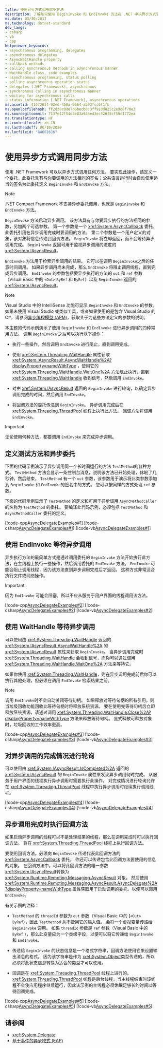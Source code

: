 ```yaml
---
title: 使用异步方式调用同步方法
description: 了解如何使用 BeginInvoke 和 EndInvoke 方法在 .NET 中以异步方式调用同步方法。
ms.date: 03/30/2017
ms.technology: dotnet-standard
dev_langs:
- csharp
- vb
- cpp
helpviewer_keywords:
- asynchronous programming, delegates
- asynchronous delegates
- AsyncWaitHandle property
- callback methods
- calling synchronous methods in asynchronous manner
- WaitHandle class, code examples
- asynchronous programming, status polling
- polling asynchronous operation status
- delegates [.NET Framework], asynchronous
- synchronous calling in asynchronous manner
- waiting for asynchronous calls
- status information [.NET Framework], asynchronous operations
ms.assetid: 41972034-92ed-450a-9664-ab93fcc6f1fb
ms.openlocfilehash: ff2d30c00e7b6becb0c3ff910d825c2e9d6f78e3
ms.sourcegitcommit: 7137e12f54c4e83a94ae43ec320f8cf59c1772ea
ms.translationtype: HT
ms.contentlocale: zh-CN
ms.lasthandoff: 06/10/2020
ms.locfileid: "84662636"
---
```

# <a name="calling-synchronous-methods-asynchronously"></a>使用异步方式调用同步方法

使用 .NET Framework 可以以异步方式调用任何方法。 要实现此操作，请定义一个委托，此委托具有与你要调用的方法相同的签名；公共语言运行时会自动使用适当的签名为此委托定义 `BeginInvoke` 和 `EndInvoke` 方法。

> [!NOTE]
> .NET Compact Framework 不支持异步委托调用，也就是 `BeginInvoke` 和 `EndInvoke` 方法。

`BeginInvoke` 方法启动异步调用。 该方法具有与你要异步执行的方法相同的参数，另加两个可选参数。 第一个参数是一个 <xref:System.AsyncCallback> 委托，此委托引用在异步调用完成时要调用的方法。 第二个参数是一个用户定义的对象，该对象将信息传递到回调方法。 `BeginInvoke` 将立即返回，而不会等待异步调用完成。 `BeginInvoke` 返回可用于监视异步调用的进度的 <xref:System.IAsyncResult>。

`EndInvoke` 方法用于检索异步调用的结果。 它可以在调用 `BeginInvoke`之后的任意时间调用。 如果异步调用尚未完成，那么 `EndInvoke` 将阻止调用线程，直到完成异步调用。 `EndInvoke` 的参数包括要异步执行的方法的 `out` 和 `ref` 参数（Visual Basic 中的 `<Out>` `ByRef` 和 `ByRef`）以及 `BeginInvoke` 返回的 <xref:System.IAsyncResult>。

> [!NOTE]
> Visual Studio 中的 IntelliSense 功能可显示 `BeginInvoke` 和 `EndInvoke` 的参数。 如果未使用 Visual Studio 或类似工具，或者如果使用的是包含 Visual Studio 的 C#，请参阅[异步编程模型 (APM)](asynchronous-programming-model-apm.md)，获取关于为这些方法定义的参数的说明。

本主题的代码示例演示了使用 `BeginInvoke` 和 `EndInvoke` 进行异步调用的四种常用方法。 调用 `BeginInvoke` 之后可以执行以下操作：

- 执行一些操作，然后调用 `EndInvoke` 进行阻止，直到调用完成。

- 使用 <xref:System.Threading.WaitHandle> 属性获取 <xref:System.IAsyncResult.AsyncWaitHandle%2A?displayProperty=nameWithType> ，使用它的 <xref:System.Threading.WaitHandle.WaitOne%2A> 方法阻止执行，直到 <xref:System.Threading.WaitHandle> 收到信号，然后调用 `EndInvoke`。

- 对由 <xref:System.IAsyncResult> 返回的 `BeginInvoke` 进行轮询，以确定异步调用完成的时间，然后调用 `EndInvoke`。

- 将回调方法的委托传递到 `BeginInvoke`。 异步调用完成后在 <xref:System.Threading.ThreadPool> 线程上执行此方法。 回调方法将调用 `EndInvoke`。

> [!IMPORTANT]
> 无论使用何种方法，都要调用 `EndInvoke` 来完成异步调用。

## <a name="defining-the-test-method-and-asynchronous-delegate"></a>定义测试方法和异步委托
 下面的代码示例演示了异步调用同一个长时间运行的方法 `TestMethod`的各种方式。 `TestMethod` 方法会显示一条控制台消息，说明该方法已开始处理，休眠了几秒钟，然后结束。 `TestMethod` 有一个 `out` 参数，该参数用于演示将此类参数添加到 `BeginInvoke` 和 `EndInvoke`的签名中的方式。 您可以按同样的方式处理 `ref` 参数。

 下面的代码示例显示了 `TestMethod` 的定义和可用于异步调用 `AsyncMethodCaller` 的名称为 `TestMethod` 的委托。 要编译此代码示例，必须包括 `TestMethod` 和 `AsyncMethodCaller` 委托的定义。

 [!code-cpp[AsyncDelegateExamples#1](../../../samples/snippets/cpp/VS_Snippets_CLR/AsyncDelegateExamples/cpp/TestMethod.cpp#1)]
 [!code-csharp[AsyncDelegateExamples#1](../../../samples/snippets/csharp/VS_Snippets_CLR/AsyncDelegateExamples/CS/TestMethod.cs#1)]
 [!code-vb[AsyncDelegateExamples#1](../../../samples/snippets/visualbasic/VS_Snippets_CLR/AsyncDelegateExamples/VB/TestMethod.vb#1)]

## <a name="waiting-for-an-asynchronous-call-with-endinvoke"></a>使用 EndInvoke 等待异步调用
 异步执行方法的最简单方式是通过调用委托的 `BeginInvoke` 方法开始执行此方法，在主线程上执行一些操作，然后调用委托的 `EndInvoke` 方法。 `EndInvoke` 可能会阻止调用线程，因为该方法直到异步调用完成后才返回。 这种方式非常适合执行文件或网络操作。

> [!IMPORTANT]
> 因为 `EndInvoke` 可能会阻塞，所以不应从服务于用户界面的线程调用该方法。

 [!code-cpp[AsyncDelegateExamples#2](../../../samples/snippets/cpp/VS_Snippets_CLR/AsyncDelegateExamples/cpp/EndInvoke.cpp#2)]
 [!code-csharp[AsyncDelegateExamples#2](../../../samples/snippets/csharp/VS_Snippets_CLR/AsyncDelegateExamples/CS/EndInvoke.cs#2)]
 [!code-vb[AsyncDelegateExamples#2](../../../samples/snippets/visualbasic/VS_Snippets_CLR/AsyncDelegateExamples/VB/EndInvoke.vb#2)]

## <a name="waiting-for-an-asynchronous-call-with-waithandle"></a>使用 WaitHandle 等待异步调用
 可以使用由 <xref:System.Threading.WaitHandle> 返回的 <xref:System.IAsyncResult.AsyncWaitHandle%2A> 的 <xref:System.IAsyncResult> 属性来获取 `BeginInvoke`。 当异步调用完成时 <xref:System.Threading.WaitHandle> 会收到信号，而你可以通过调用 <xref:System.Threading.WaitHandle.WaitOne%2A> 方法来等待它。

 如果你使用 <xref:System.Threading.WaitHandle>，则在异步调用完成前后你可以执行其他处理，但必须在调用 `EndInvoke` 检索结果之前。

> [!NOTE]
> 调用 `EndInvoke`时不会自动关闭等待句柄。 如果释放对等待句柄的所有引用，则当垃圾回收功能回收此等待句柄时将释放系统资源。 要在使用完等待句柄后立即释放系统资源，请通过调用 <xref:System.Threading.WaitHandle.Close%2A?displayProperty=nameWithType> 方法来释放等待句柄。 显式释放可释放对象时，垃圾回收的工作效率更高。

 [!code-cpp[AsyncDelegateExamples#3](../../../samples/snippets/cpp/VS_Snippets_CLR/AsyncDelegateExamples/cpp/waithandle.cpp#3)]
 [!code-csharp[AsyncDelegateExamples#3](../../../samples/snippets/csharp/VS_Snippets_CLR/AsyncDelegateExamples/CS/waithandle.cs#3)]
 [!code-vb[AsyncDelegateExamples#3](../../../samples/snippets/visualbasic/VS_Snippets_CLR/AsyncDelegateExamples/VB/WaitHandle.vb#3)]

## <a name="polling-for-asynchronous-call-completion"></a>对异步调用的完成情况进行轮询
 可以使用由 <xref:System.IAsyncResult.IsCompleted%2A> 返回的 <xref:System.IAsyncResult> 的 `BeginInvoke` 属性来发现异步调用何时完成。 从服务于用户界面的线程执行异步调用时需要执行此操作。 对完成情况进行轮询允许在 <xref:System.Threading.ThreadPool> 线程中执行异步调用时继续执行调用线程。

 [!code-cpp[AsyncDelegateExamples#4](../../../samples/snippets/cpp/VS_Snippets_CLR/AsyncDelegateExamples/cpp/polling.cpp#4)]
 [!code-csharp[AsyncDelegateExamples#4](../../../samples/snippets/csharp/VS_Snippets_CLR/AsyncDelegateExamples/CS/polling.cs#4)]
 [!code-vb[AsyncDelegateExamples#4](../../../samples/snippets/visualbasic/VS_Snippets_CLR/AsyncDelegateExamples/VB/polling.vb#4)]

## <a name="executing-a-callback-method-when-an-asynchronous-call-completes"></a>异步调用完成时执行回调方法
 如果启动异步调用的线程可以不是处理结果的线程，那么在调用完成时可以执行回调方法。 将在 <xref:System.Threading.ThreadPool> 线程上执行回调方法。

 要使用回调方法，必须向 `BeginInvoke` 传递代表此回调方法的 <xref:System.AsyncCallback> 委托。 你还可以传递包含此回调方法要使用的信息的对象。 在回调方法中，可以将此回调方法的唯一参数 <xref:System.IAsyncResult>转换为 <xref:System.Runtime.Remoting.Messaging.AsyncResult> 对象。 然后使用 <xref:System.Runtime.Remoting.Messaging.AsyncResult.AsyncDelegate%2A?displayProperty=nameWithType> 属性获取用于启动调用的委托，以便可以调用 `EndInvoke`。

 有关示例的注释：

- `TestMethod` 的 `threadId` 参数为 `out` 参数（Visual Basic 中的 [`<Out>` `ByRef`），因此 `TestMethod` 从不使用它的输入值。 会将一个虚拟变量传递给 `BeginInvoke` 调用。 如果 `threadId` 参数是 `ref` 参数（Visual Basic 中的`ByRef` ），那么此变量应为一个类级字段，以便可以将它传递给 `BeginInvoke` 和 `EndInvoke`。

- 传递给 `BeginInvoke` 的状态信息是一个格式字符串，回调方法使用它来设置输出消息的格式。 因为该字符串是作为 <xref:System.Object>类型传递的，所以必须将此状态信息转换为适合的类型才可以使用。

- 回调是在 <xref:System.Threading.ThreadPool> 线程上进行的。 <xref:System.Threading.ThreadPool> 线程是后台线程，当主线程结束时该线程不会使应用程序继续运行，因此该示例的主线程必须休眠足够长的时间以等待回调完成。

 [!code-cpp[AsyncDelegateExamples#5](../../../samples/snippets/cpp/VS_Snippets_CLR/AsyncDelegateExamples/cpp/callback.cpp#5)]
 [!code-csharp[AsyncDelegateExamples#5](../../../samples/snippets/csharp/VS_Snippets_CLR/AsyncDelegateExamples/CS/callback.cs#5)]
 [!code-vb[AsyncDelegateExamples#5](../../../samples/snippets/visualbasic/VS_Snippets_CLR/AsyncDelegateExamples/VB/callback.vb#5)]

## <a name="see-also"></a>请参阅

- <xref:System.Delegate>
- [基于事件的异步模式 (EAP)](event-based-asynchronous-pattern-eap.md)

